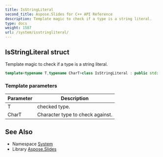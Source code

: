 ```yaml
---
title: IsStringLiteral
second_title: Aspose.Slides for C++ API Reference
description: Template magic to check if a type is a string literal.
type: docs
weight: 1587
url: /system/isstringliteral/
---
```

## IsStringLiteral struct


Template magic to check if a type is a string literal.

```cpp
template<typename T,typename CharT>class IsStringLiteral : public std::integral_constant<bool, IsStringByteSequence<T, CharT>::value &&std::is_array<T>::value>
```


### Template parameters

| Parameter | Description |
| --- | --- |
| T | checked type. |
| CharT | Character type to check against. |

## See Also

* Namespace [System](../)
* Library [Aspose.Slides](../../)